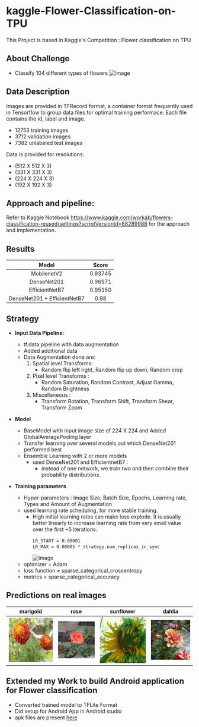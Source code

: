 # kaggle-Flower-Classification-on-TPU
This Project is based in Kaggle's Competition : Flower classification on TPU

## About Challenge
  - Classify 104 different types of flowers
  ![image](https://user-images.githubusercontent.com/29517840/154855326-f858b156-f90e-430e-85fc-884573247626.png)

## Data Description
Images are provided in TFRecord format, a container format frequently used in Tensorflow to group data files for optimal training performace. 
Each file contains the id, label and image.
 - 12753 training images
 - 3712 validation images
 - 7382 unlabeled test images

 Data is provided for resolutions:
  - (512 X 512 X 3)
  - (331 X 331 X 3)
  - (224 X 224 X 3)
  - (192 X 192 X 3)

## Approach and pipeline: 
Refer to Kaggle Notebook https://www.kaggle.com/workab/flowers-classification-reused/settings?scriptVersionId=88289988 for the approach and implementation.

## Results

  | Model | Score|
  | :---: | :---: |
  | MobilenetV2 | 0.93745 |
  | DenseNet201 | 0.96971 |
  | EfficientNetB7 | 0.95150 |
  | DenseNet201 + EfficientNetB7 | 0.98 |
  
## Strategy
- **Input Data Pipeline:**
  - tf.data pipeline with data augmentation
  - Added additional data
  - Data Augmentation done are:
    1. Spatial level Transforms:
        - Random flip left right, Random flip up down, Random crop
    2. Pixel level Transforms :
        - Random Saturation, Random Contrast, Adjust Gamma, Random Brightness
    3. Miscellaneous : 
        - Transform Rotation, Transform Shift, Transform Shear, Transform Zoom 
- **Model**
  - BaseModel with input image size of 224 X 224 and Added GlobalAveragePooling layer
  - Transfer learning over several models out which DenseNet201 performed best   
  - Ensemble Learning with 2 or more models
    - used DenseNet201 and EfficientnetB7 :
        - instead of one network, we train two and then combine their probability distributions.

- **Training parameters**
  - Hyper-parameters : Image Size, Batch Size, Epochs, Learning rate, Types and Amount of Augmentation
  - used learning rate scheduling, for more stable training.
      - High initial learning rates can make loss explode. It is usually better linearly to increase learning rate from very small value over the first ~5 iterations.
        ```
        LR_START = 0.00001
        LR_MAX = 0.00005 * strategy.num_replicas_in_sync
        ```
        ![image](https://user-images.githubusercontent.com/29517840/154858360-c470ec56-df9b-433a-af53-cb6c13b74d71.png)
   - optimizer = Adam 
   - loss function = sparse_categorical_crossentropy
   - metrics = sparse_categorical_accuracy

## Predictions on real images

|marigold|rose|sunflower|dahlia|
| :-------------------------: | :-------------------------: | :-------------------------: | :-------------------------: |
| ![1](Predictions/marigold_IMG_20211227_114656.jpg) | ![rose](Predictions/rose_IMG_20220114_080043.jpg) |![sunflower](Predictions/sunflower_IMG_20200611_081818.jpg)|![dahlia](Predictions/pink_yellow_dahlia_IMG_20220108_145213.jpg)


## Extended my Work to build Android application for Flower classification
  - Converted trained model to TFLite Format
  - Did setup for Android App in Android studio
  - apk files are present [here](https://github.com/ankita-2015/kaggle-Flower-Classification-on-TPU/tree/main/AndroidApp/APKs)

